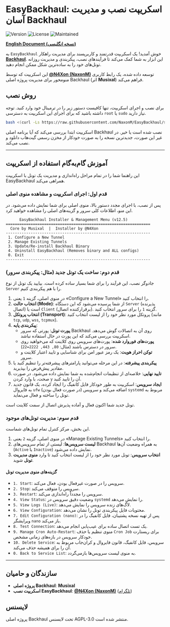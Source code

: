 # EasyBackhaul: اسکریپت نصب و مدیریت آسان Backhaul

![Version](https://img.shields.io/badge/Version-12.5-blue.svg)
![License](https://img.shields.io/badge/License-AGPL--3.0-brightgreen.svg)
![Maintained](https://img.shields.io/badge/Maintained%3F-yes-green.svg)

[**English Document (نسخه انگلیسی)**](./README.md)

به `EasyBackhaul` خوش آمدید! یک اسکریپت قدرتمند و کاربرپسند برای مدیریت راهکار **[Backhaul](https://github.com/Musixal/Backhaul)**. این ابزار به شما کمک می‌کند تا فرآیندهای نصب، پیکربندی و مدیریت روزانه تونل‌های خود را به ساده‌ترین شکل ممکن انجام دهید.

این اسکریپت که توسط **[@N4Xon (NaxonM)](https://github.com/NaxonM/EasyBackhaul)** توسعه داده شده، یک رابط کاربری منومحور برای مدیریت پروژه اصلی Backhaul (اثر **Musixal**) فراهم می‌کند.

## روش نصب

برای نصب و اجرای اسکریپت، تنها کافیست دستور زیر را در ترمینال خود وارد کنید. توجه داشته باشید که برای اجرای این اسکریپت به دسترسی `root` یا `sudo` نیاز دارید.

```bash
bash <(curl -Ls https://raw.githubusercontent.com/NaxonM/EasyBackhaul/stable/EasyBackhaul.sh)
````

اسکریپت ابتدا بررسی می‌کند که آیا برنامه اصلی Backhaul نصب شده است یا خیر. در غیر این صورت، جدیدترین نسخه را به صورت خودکار از مخزن رسمی گیت‌هاب دانلود و نصب می‌کند.

-----

## آموزش گام‌به‌گام استفاده از اسکریپت

این راهنما شما را در تمام مراحل راه‌اندازی و مدیریت یک تونل با اسکریپت EasyBackhaul همراهی می‌کند.

### قدم اول: اجرای اسکریپت و مشاهده منوی اصلی

پس از نصب، با اجرای مجدد دستور بالا، منوی اصلی برای شما نمایش داده می‌شود. در این منو، اطلاعات کلی سرور و گزینه‌های اصلی را مشاهده خواهید کرد.

```
      EasyBackhaul Installer & Management Menu (v12.5)
================================================================
  Core by Musixal  |  Installer by @N4Xon
----------------------------------------------------------------
 1. Configure a New Tunnel
 2. Manage Existing Tunnels
 3. Update/Re-install Backhaul Binary
 4. Uninstall EasyBackhaul (Removes binary and ALL configs)
 0. Exit
----------------------------------------------------------------
```

### قدم دوم: ساخت یک تونل جدید (مثال: پیکربندی سرور)

جادوگر نصب، این فرآیند را برای شما بسیار ساده کرده است. بیایید یک تونل از نوع `Server` را با هم پیکربندی کنیم.

1.  در منوی اصلی، گزینه `1` یعنی «Configure a New Tunnel» را انتخاب کنید.
2.  **انتخاب حالت (Mode)**: از شما پرسیده می‌شود که این دستگاه `Server` (پذیرنده اتصال) است یا `Client` (برقرارکننده اتصال). گزینه `1` را برای سرور انتخاب کنید.
3.  **انتخاب پروتکل (Transport)**: پروتکل مورد نظر خود را از لیست انتخاب کنید (مانند `tcp`, `udp`, `wss`, `tcpmux`).
4.  **پیکربندی پایه**:
      * **پورت تونل**: پورتی که سرور Backhaul روی آن به اتصالات گوش می‌دهد. اسکریپت بررسی می‌کند که این پورت در حال استفاده نباشد.
      * **پورت‌های فوروارد شده**: پورت‌های سرویس روی کلاینت که می‌خواهید روی سرور در دسترس باشند (مثال: `80, 443, 2222=22`).
      * **توکن احراز هویت**: یک رمز عبور امن برای شناسایی و تایید اعتبار کلاینت و سرور.
5.  **پیکربندی پیشرفته**: در این مرحله می‌توانید پارامترهای پیشرفته‌تر را تنظیم کنید یا مقادیر پیش‌فرض را بپذیرید.
6.  **تایید نهایی**: خلاصه‌ای از تنظیمات انجام‌شده به شما نمایش داده می‌شود. در صورت صحت، با وارد کردن `y` آن را تایید کنید.
7.  **ایجاد سرویس**: اسکریپت به طور خودکار فایل کانفیگ را ایجاد کرده، یک قانون جدید به فایروال `ufw` (در صورت فعال بودن) اضافه می‌کند و سرویس `systemd` مربوط به تونل را ساخته و فعال می‌نماید.

تونل جدید شما اکنون فعال و آماده پذیرش اتصال از سمت کلاینت است.

### قدم سوم: مدیریت تونل‌های موجود

این بخش، مرکز کنترل تمام تونل‌های شماست.

1.  در منوی اصلی، گزینه `2` یعنی «Manage Existing Tunnels» را انتخاب کنید.
2.  **لیست سرویس‌ها**: لیستی از تمام سرویس‌های Backhaul به همراه وضعیت آن‌ها (`Active` یا `Inactive`) نمایش داده می‌شود.
3.  **انتخاب سرویس**: تونل مورد نظر خود را از لیست انتخاب کنید تا وارد **منوی مدیریت تونل** شوید.

#### گزینه‌های منوی مدیریت تونل

  * `1. Start`: سرویس را در صورت غیرفعال بودن، فعال می‌کند.
  * `2. Stop`: سرویس را متوقف می‌کند.
  * `3. Restart`: سرویس را مجدداً راه‌اندازی می‌کند.
  * `4. View Status`: وضعیت دقیق سرویس در `systemd` را نمایش می‌دهد.
  * `5. View Logs (Live)`: لاگ‌های زنده سرویس را نمایش می‌دهد.
  * `6. View Configuration`: محتویات فایل پیکربندی تونل را نشان می‌دهد.
  * `7. Edit Configuration (nano)`: پس از تهیه نسخه پشتیبان، فایل کانفیگ را در ویرایشگر `nano` باز می‌کند.
  * `8. Test Connection`: یک تست اتصال ساده برای عیب‌یابی انجام می‌دهد.
  * `9. Manage Cron Auto-Restart`: منوی تنظیم یا حذف `Cron Job` برای ریستارت خودکار سرویس در بازه‌های زمانی مشخص.
  * `10. Delete Service`: سرویس، فایل کانفیگ، قانون فایروال و کران‌جاب مربوط به آن را برای همیشه حذف می‌کند.
  * `0. Back to Service List`: به منوی لیست سرویس‌ها بازمی‌گردد.

-----

## سازندگان و حامیان

  * **پروژه اصلی Backhaul**: **Musixal**
  * **اسکریپت نصب EasyBackhaul**: **[@N4Xon (NaxonM)](https://github.com/NaxonM/EasyBackhaul)** ([تلگرام](https://t.me/N4Xon))

## لایسنس

پروژه اصلی Backhaul تحت لایسنس AGPL-3.0 منتشر شده است.
